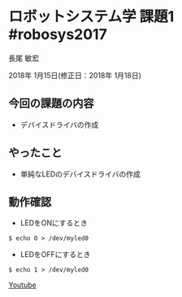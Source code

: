 # ロボットシステム学 課題1 #robosys2017

長尾 敏宏

2018年 1月15日(修正日：2018年 1月18日)

## 今回の課題の内容

* デバイスドライバの作成

## やったこと

* 単純なLEDのデバイスドライバの作成

## 動作確認

* LEDをONにするとき
```
$ echo 0 > /dev/myled0
```
* LEDをOFFにするとき
```
$ echo 1 > /dev/myled0
```
[Youtube](https://www.youtube.com/watch?v=sENQpSl1dEM)
